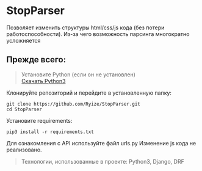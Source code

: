 # StopParser
Позволяет изменить структуры html/css/js кода (без потери работоспособности). Из-за чего возможность парсинга многократно усложняется

## Прежде всего:

> Установите Python (если он не установлен)<br>
> [Скачать Python3](https://www.python.org/downloads/)

Клонируйте репозиторий и перейдите в установленную папку:
```
git clone https://github.com/Ryize/StopParser.git
cd StopParser
```

Установите requirements:
```
pip3 install -r requirements.txt
```

Для ознакомления с API используйте файл urls.py
Изменение js кода не реализовано.

> Технологии, использованные в проекте: Python3, Django, DRF
